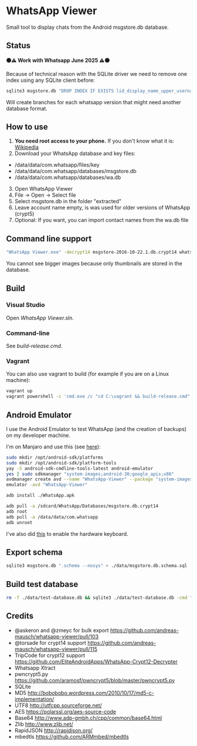 # WhatsApp Viewer

Small tool to display chats from the Android msgstore.db database.

## Status

**🟠⚠ Work with Whatsapp June 2025 ⚠🟠**

Because of technical reason with the SQLite driver we need to remove one index using any SQLite client before:

```bash
sqlite3 msgstore.db "DROP INDEX IF EXISTS lid_display_name_upper_username_index;"
```

Will create branches for each whatsapp version that might need another database format. 

## How to use

1. **You need root access to your phone.** If you don't know what it is: [Wikipedia](https://en.wikipedia.org/wiki/Rooting_%28Android%29)
2. Download your WhatsApp database and key files:
  - /data/data/com.whatsapp/files/key
  - /data/data/com.whatsapp/databases/msgstore.db
  - /data/data/com.whatsapp/databases/wa.db
3. Open WhatsApp Viewer
4. File -> Open -> Select file
5. Select msgstore.db in the folder "extracted"
6. Leave account name empty, is was used for older versions of WhatsApp (crypt5)
7. Optional: If you want, you can import contact names from the wa.db file

## Command line support

```bash
"WhatsApp Viewer.exe" -decrypt14 msgstore-2016-10-22.1.db.crypt14 whatsapp.cryptkey14 decrypted.db
```

You cannot see bigger images because only thumbnails are stored in the database.

## Build

### Visual Studio

Open *WhatsApp Viewer.sln*.

### Command-line

See *build-release.cmd*.

### Vagrant

You can also use vagrant to build (for example if you are on a Linux machine):

```bash
vagrant up
vagrant powershell -c 'cmd.exe /c "cd C:\vagrant && build-release.cmd"'
```

## Android Emulator

I use the Android Emulator to test WhatsApp (and the creation of backups) on my developer machine.

I'm on Manjaro and use this (see [here](https://wiki.archlinux.org/title/android)):

```bash
sudo mkdir /opt/android-sdk/platforms
sudo mkdir /opt/android-sdk/platform-tools
yay -S android-sdk-cmdline-tools-latest android-emulator
yes | sudo sdkmanager "system-images;android-30;google_apis;x86"
avdmanager create avd --name "WhatsApp-Viewer" --package "system-images;android-30;google_apis;x86" --device "Nexus 6P"
emulator -avd "WhatsApp-Viewer"

adb install ./WhatsApp.apk

adb pull -a /sdcard/WhatsApp/Databases/msgstore.db.crypt14
adb root
adb pull -a /data/data/com.whatsapp
adb unroot
```

I've also did [this](https://stackoverflow.com/a/27137079) to enable the hardware keyboard.

## Export schema

```bash
sqlite3 msgstore.db ".schema --nosys" > ./data/msgstore.db.schema.sql
```

## Build test database

```bash
rm -f ./data/test-database.db && sqlite3 ./data/test-database.db -cmd ".read data/msgstore.db.schema.sql" ".read data/test-database.sql"
```

## Credits

* @askeron and @zmeyc for bulk export https://github.com/andreas-mausch/whatsapp-viewer/pull/103
* @torsade for crypt14 support https://github.com/andreas-mausch/whatsapp-viewer/pull/115
* TripCode for crypt12 support https://github.com/EliteAndroidApps/WhatsApp-Crypt12-Decrypter
* Whatsapp Xtract
* pwncrypt5.py https://github.com/aramosf/pwncrypt5/blob/master/pwncrypt5.py
* SQLite
* MD5 http://bobobobo.wordpress.com/2010/10/17/md5-c-implementation/
* UTF8 http://utfcpp.sourceforge.net/
* AES https://polarssl.org/aes-source-code
* Base64 http://www.adp-gmbh.ch/cpp/common/base64.html
* Zlib http://www.zlib.net/
* RapidJSON http://rapidjson.org/
* mbedtls https://github.com/ARMmbed/mbedtls
